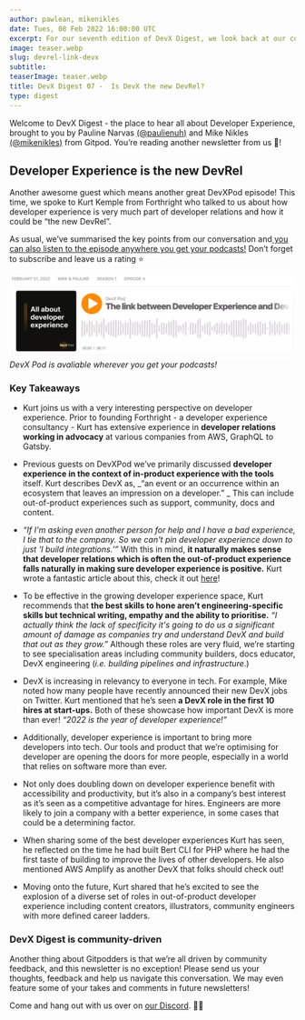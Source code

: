 ```yaml
---
author: pawlean, mikenikles
date: Tues, 08 Feb 2022 16:00:00 UTC
excerpt: For our seventh edition of DevX Digest, we look back at our conversation with Kurt Kemple from Forthright about the link between developer experience and developer relations.
image: teaser.webp
slug: devrel-link-devx
subtitle:
teaserImage: teaser.webp
title: DevX Digest 07 -  Is DevX the new DevRel?
type: digest
---
```


<script context="module">
  export const prerender = true;
</script>

Welcome to DevX Digest - the place to hear all about Developer Experience, brought to you by Pauline Narvas [(@paulienuh)](https://twitter.com/paulienuh) and Mike Nikles [(@mikenikles)](https://twitter.com/mikenikles) from Gitpod. You’re reading another newsletter from us 🎉!

## Developer Experience is the new DevRel

Another awesome guest which means another great DevXPod episode! This time, we spoke to Kurt Kemple from Forthright who talked to us about how developer experience is very much part of developer relations and how it could be “the new DevRel”.

As usual, we’ve summarised the key points from our conversation and[ you can also listen to the episode anywhere you get your podcasts!](https://www.buzzsprout.com/1895030/9940849-the-link-between-developer-experience-and-developer-relations-w-kurt-kemple-founder-and-principal-advisor-forthright.mp3?download=true) Don’t forget to subscribe and leave us a rating ⭐️

![DevX Podcast Episode 1](../../../static/images/blog/devrel-link-devx/podcast.webp)
_DevX Pod is avaliable wherever you get your podcasts!_

### Key Takeaways

- Kurt joins us with a very interesting perspective on developer experience. Prior to founding Forthright - a developer experience consultancy - Kurt has extensive experience in **developer relations working in advocacy** at various companies from AWS, GraphQL to Gatsby.

- Previous guests on DevXPod we’ve primarily discussed **developer experience in the context of in-product experience with the tools** itself. Kurt describes DevX as, _“an event or an occurrence within an ecosystem that leaves an impression on a developer.” _ This can include out-of-product experiences such as support, community, docs and content.

- _“If I'm asking even another person for help and I have a bad experience, I tie that to the company. So we can't pin developer experience down to just ‘I build integrations.’”_ With this in mind, **it naturally makes sense that developer relations which is often the out-of-product experience falls naturally in making sure developer experience is positive.** Kurt wrote a fantastic article about this, check it out [here](https://theworst.dev/developer-experience)!

- To be effective in the growing developer experience space, Kurt recommends that **the best skills to hone aren’t engineering-specific skills but technical writing, empathy and the ability to prioritise.** _“I actually think the lack of specificity it's going to do us a significant amount of damage as companies try and understand DevX and build that out as they grow.”_ Although these roles are very fluid, we’re starting to see specialisation areas including community builders, docs educator, DevX engineering (_i.e. building pipelines and infrastructure_.)

- DevX is increasing in relevancy to everyone in tech. For example, Mike noted how many people have recently announced their new DevX jobs on Twitter. Kurt mentioned that he’s seen **a DevX role in the first 10 hires at start-ups.** Both of these showcase how important DevX is more than ever! _“2022 is the year of developer experience!”_

- Additionally, developer experience is important to bring more developers into tech. Our tools and product that we’re optimising for developer are opening the doors for more people, especially in a world that relies on software more than ever.

- Not only does doubling down on developer experience benefit with accessibility and productivity, but it’s also in a company’s best interest as it’s seen as a competitive advantage for hires. Engineers are more likely to join a company with a better experience, in some cases that could be a determining factor.

- When sharing some of the best developer experiences Kurt has seen, he reflected on the time he had built Bert CLI for PHP where he had the first taste of building to improve the lives of other developers. He also mentioned AWS Amplify as another DevX that folks should check out!

- Moving onto the future, Kurt shared that he’s excited to see the explosion of a diverse set of roles in out-of-product developer experience including content creators, illustrators, community engineers with more defined career ladders.

### DevX Digest is community-driven

Another thing about Gitpodders is that we’re all driven by community feedback, and this newsletter is no exception! Please send us your thoughts, feedback and help us navigate this conversation. We may even feature some of your takes and comments in future newsletters!

Come and hang out with us over on [our Discord](https://www.gitpod.io/chat). 👋🏼
